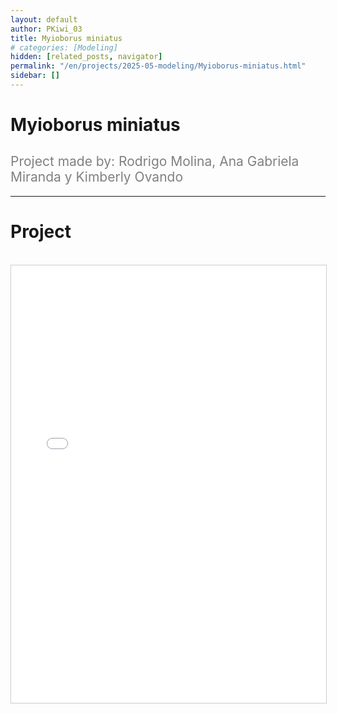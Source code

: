 ```yaml
---
layout: default
author: PKiwi_03
title: Myioborus miniatus
# categories: [Modeling]
hidden: [related_posts, navigator]
permalink: "/en/projects/2025-05-modeling/Myioborus-miniatus.html"
sidebar: []
---
```


# Myioborus miniatus

<h2 style="color: gray; font-weight: normal;">
Project made by: Rodrigo Molina, Ana Gabriela Miranda y Kimberly Ovando
</h2>

---

# Project
<br>

<iframe 
    src="/assets/pdf/2024-10-r/2025-06-modeling/ana_miranda.pdf" 
    width="100%" 
    height="700" 
    style="border: 1px solid #ccc;"
></iframe>